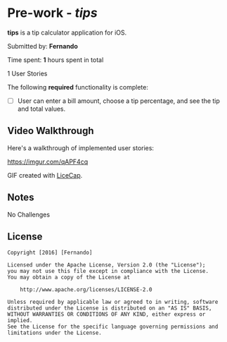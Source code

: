 # Pre-work - *tips*

**tips** is a tip calculator application for iOS.

Submitted by: **Fernando**

Time spent: **1** hours spent in total

1 User Stories

The following **required** functionality is complete:
* [ ] User can enter a bill amount, choose a tip percentage, and see the tip and total values.

## Video Walkthrough 

Here's a walkthrough of implemented user stories:

https://imgur.com/qAPF4cq

GIF created with [LiceCap](http://www.cockos.com/licecap/).

## Notes

No Challenges 

## License

    Copyright [2016] [Fernando]

    Licensed under the Apache License, Version 2.0 (the "License");
    you may not use this file except in compliance with the License.
    You may obtain a copy of the License at

        http://www.apache.org/licenses/LICENSE-2.0

    Unless required by applicable law or agreed to in writing, software
    distributed under the License is distributed on an "AS IS" BASIS,
    WITHOUT WARRANTIES OR CONDITIONS OF ANY KIND, either express or implied.
    See the License for the specific language governing permissions and
    limitations under the License.
